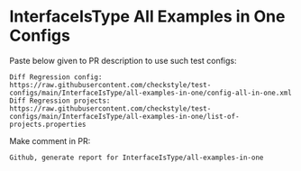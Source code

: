 # InterfaceIsType All Examples in One Configs
Paste below given to PR description to use such test configs:
```
Diff Regression config: https://raw.githubusercontent.com/checkstyle/test-configs/main/InterfaceIsType/all-examples-in-one/config-all-in-one.xml
Diff Regression projects: https://raw.githubusercontent.com/checkstyle/test-configs/main/InterfaceIsType/all-examples-in-one/list-of-projects.properties
```
Make comment in PR:
```
Github, generate report for InterfaceIsType/all-examples-in-one
```

